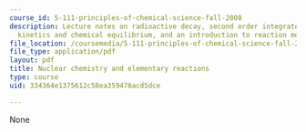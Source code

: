 ```yaml
---
course_id: 5-111-principles-of-chemical-science-fall-2008
description: Lecture notes on radioactive decay, second order integrated rate laws,
  kinetics and chemical equilibrium, and an introduction to reaction mechanisms.
file_location: /coursemedia/5-111-principles-of-chemical-science-fall-2008/334364e1375612c58ea359476acd5dce_lecnotes32.pdf
file_type: application/pdf
layout: pdf
title: Nuclear chemistry and elementary reactions
type: course
uid: 334364e1375612c58ea359476acd5dce

---
```

None